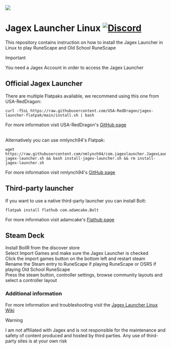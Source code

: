 ![](https://runescape.wiki/images/thumb/Jagex_Launcher_icon.png/128px-Jagex_Launcher_icon.png)
# Jagex Launcher Linux [![Discord](https://img.shields.io/discord/828918474784768010)](https://discord.gg/aX7GT2Mkdu)

This repository contains instruction on how to install the Jagex Launcher in Linux to play RuneScape and Old School RuneScape<br>

> [!IMPORTANT]  
> You need a Jagex Account in order to access the Jagex Launcher

## Official Jagex Launcher

There are multiple Flatpaks available, we recommend using this one from USA-RedDragon:
```
curl -fSsL https://raw.githubusercontent.com/USA-RedDragon/jagex-launcher-flatpak/main/install.sh | bash
```
For more information visit USA-RedDragon's [GitHub page](https://github.com/USA-RedDragon/jagex-launcher-flatpak)<br>
<br>


Alternatively you can use nmlynch94's Flatpak:
```
wget https://raw.githubusercontent.com/nmlynch94/com.jagexlauncher.JagexLauncher/main/install-jagex-launcher.sh && bash install-jagex-launcher.sh && rm install-jagex-launcher.sh
```
For more information visit nmlynch94's [GitHub page](https://github.com/nmlynch94/com.jagexlauncher.JagexLauncher)

## Third-party launcher

If you want to use a native third-party launcher you can install Bolt:<br>
```
flatpak install flathub com.adamcake.Bolt
```

For more information visit adamcake's [Flathub page](https://github.com/flathub/com.adamcake.Bolt)

## Steam Deck

Install BoilR from the discover store<br>
Select Import Games and make sure the Jagex Launcher is checked<br>
Click the import games button on the bottom left and restart steam<br>
Rename the Steam entry to RuneScape if playing RuneScape or OSRS if playing Old School RuneScape<br>
Press the steam button, controller settings, browse community layouts and select a controller layout<br>

### Additional information

For more information and troubleshooting visit the [Jagex Launcher Linux Wiki](https://github.com/TormStorm/jagex-launcher-linux/wiki)

> [!WARNING]  
> I am not affiliated with Jagex and is not responsible for the maintenance and safety of content produced and hosted by third parties. Any use of third-party sites is at your own risk
